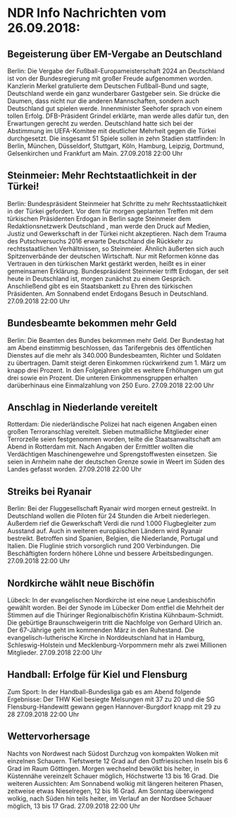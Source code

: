# NDR Info Nachrichten vom 26.09.2018:


## Begeisterung über EM-Vergabe an Deutschland
Berlin: Die Vergabe der Fußball-Europameisterschaft 2024 an Deutschland ist von der Bundesregierung mit großer Freude aufgenommen worden. Kanzlerin Merkel gratulierte dem Deutschen Fußball-Bund und sagte, Deutschland werde ein ganz wunderbarer Gastgeber sein. Sie drücke die Daumen, dass nicht nur die anderen Mannschaften, sondern auch Deutschland gut spielen werde. Innenminister Seehofer sprach von einem tollen Erfolg. DFB-Präsident Grindel erklärte, man werde alles dafür tun, den Erwartungen gerecht zu werden. Deutschland hatte sich bei der Abstimmung im UEFA-Komitee mit deutlicher Mehrheit gegen die Türkei durchgesetzt. Die insgesamt 51 Spiele sollen in zehn Stadien stattfinden: In Berlin, München, Düsseldorf, Stuttgart, Köln, Hamburg, Leipzig, Dortmund, Gelsenkirchen und Frankfurt am Main. 27.09.2018 22:00 Uhr 

## Steinmeier: Mehr Rechtstaatlichkeit in der Türkei!
Berlin: Bundespräsident Steinmeier hat Schritte zu mehr Rechtsstaatlichkeit in der Türkei gefordert. Vor dem für morgen geplanten Treffen mit dem türkischen Präsidenten Erdogan in Berlin sagte Steinmeier dem Redaktionsnetzwerk Deutschland , man werde den Druck auf Medien, Justiz und Gewerkschaft in der Türkei nicht akzeptieren. Nach dem Trauma des Putschversuchs 2016 erwarte Deutschland die Rückkehr zu rechtsstaatlichen Verhältnissen, so Steinmeier. Ähnlich äußerten sich auch Spitzenverbände der deutschen Wirtschaft. Nur mit Reformen könne das Vertrauen in den türkischen Markt gestärkt werden, heißt es in einer gemeinsamen Erklärung. Bundespräsident Steinmeier trifft Erdogan, der seit heute in Deutschland ist, morgen zunächst zu einem Gespräch. Anschließend gibt es ein Staatsbankett zu Ehren des türkischen Präsidenten. Am Sonnabend endet Erdogans Besuch in Deutschland. 27.09.2018 22:00 Uhr 

## Bundesbeamte bekommen mehr Geld
Berlin: Die Beamten des Bundes bekommen mehr Geld. Der Bundestag hat am Abend einstimmig beschlossen, das Tarifergebnis des öffentlichen Dienstes auf die mehr als 340.000 Bundesbeamten, Richter und Soldaten zu übertragen. Damit steigt deren Einkommen rückwirkend zum 1. März um knapp drei Prozent. In den Folgejahren gibt es weitere Erhöhungen um gut drei sowie ein Prozent. Die unteren Einkommensgruppen erhalten darüberhinaus eine Einmalzahlung von 250 Euro. 27.09.2018 22:00 Uhr 

## Anschlag in Niederlande vereitelt
Rotterdam: Die niederländische Polizei hat nach eigenen Angaben einen großen Terroranschlag vereitelt. Sieben mutmaßliche Mitglieder einer Terrorzelle seien festgenommen worden, teilte die Staatsanwaltschaft am Abend in Rotterdam mit. Nach Angaben der Ermittler wollten die Verdächtigen Maschinengewehre und Sprengstoffwesten einsetzen. Sie seien in Arnheim nahe der deutschen Grenze sowie in Weert im Süden des Landes gefasst worden. 27.09.2018 22:00 Uhr 

## Streiks bei Ryanair
Berlin: Bei der Fluggesellschaft Ryanair wird morgen erneut gestreikt. In Deutschland wollen die Piloten für 24 Stunden die Arbeit niederlegen. Außerdem rief die Gewerkschaft Verdi die rund 1.000 Flugbegleiter zum Ausstand auf. Auch in weiteren europäischen Ländern wird Ryanair bestreikt. Betroffen sind Spanien, Belgien, die Niederlande, Portugal und Italien. Die Fluglinie strich vorsorglich rund 200 Verbindungen. Die Beschäftigten fordern höhere Löhne und bessere Arbeitsbedingungen. 27.09.2018 22:00 Uhr 

## Nordkirche wählt neue Bischöfin
Lübeck: In der evangelischen Nordkirche ist eine neue Landesbischöfin gewählt worden. Bei der Synode im Lübecker Dom entfiel die Mehrheit der Stimmen auf die Thüringer Regionalbischöfin Kristina Kühnbaum-Schmidt. Die gebürtige Braunschweigerin tritt die Nachfolge von Gerhard Ulrich an. Der 67-Jährige geht im kommenden März in den Ruhestand. Die evangelisch-lutherische Kirche in Norddeutschland hat in Hamburg, Schleswig-Holstein und Mecklenburg-Vorpommern mehr als zwei Millionen Mitglieder. 27.09.2018 22:00 Uhr 

## Handball: Erfolge für Kiel und Flensburg
Zum Sport: In der Handball-Bundesliga gab es am Abend folgende Ergebnisse: Der THW Kiel besiegte Melsungen mit 37 zu 20 und die SG Flensburg-Handewitt gewann gegen Hannover-Burgdorf knapp mit 29 zu 28 27.09.2018 22:00 Uhr 

## Wettervorhersage
Nachts von Nordwest nach Südost Durchzug von kompakten Wolken mit einzelnen Schauern. Tiefstwerte 12 Grad auf den Ostfriesischen Inseln bis 6 Grad im Raum Göttingen. Morgen wechselnd bewölkt bis heiter, in Küstennähe vereinzelt Schauer möglich, Höchstwerte 13 bis 16 Grad. Die weiteren Aussichten: Am Sonnabend wolkig mit längeren heiteren Phasen, zeitweise etwas Nieselregen, 12 bis 16 Grad. Am Sonntag überwiegend wolkig, nach Süden hin teils heiter, im Verlauf an der Nordsee Schauer möglich, 13 bis 17 Grad. 27.09.2018 22:00 Uhr 
